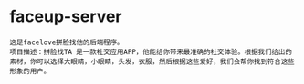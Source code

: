 # faceup-server
    这是facelove拼脸找他的后端程序。
    项目描述：拼脸找TA 是一款社交应用APP，他能给你带来最准确的社交体验。根据我们给出的素材，你可以选择大眼睛，小眼睛，头发，衣服，然后根据这些爱好，我们会帮你找到符合这些形象的用户。
